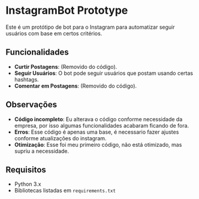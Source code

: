 # InstagramBot Prototype

Este é um protótipo de bot para o Instagram para automatizar seguir usuários com base em certos critérios.

## Funcionalidades

- **Curtir Postagens**: (Removido do código).
- **Seguir Usuários**: O bot pode seguir usuários que postam usando certas hashtags.
- **Comentar em Postagens**: (Removido do código).

## Observações

- **Código incompleto**: Eu alterava o código conforme necessidade da empresa, por isso algumas funcionalidades acabaram ficando de fora.
- **Erros**: Esse código é apenas uma base, é necessario fazer ajustes conforme atualizações do instagram.
- **Otimização**: Esse foi meu primeiro código, não está otimizado, mas supriu a necessidade.

## Requisitos

- Python 3.x
- Bibliotecas listadas em `requirements.txt`

